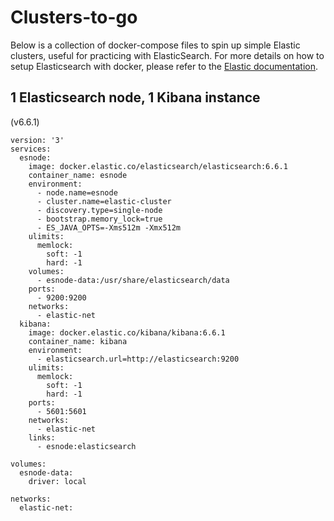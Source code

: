 # Clusters-to-go
Below is a collection of docker-compose files to spin up simple Elastic clusters, useful for practicing with ElasticSearch.
For more details on how to setup Elasticsearch with docker, please refer to the [Elastic documentation](https://www.elastic.co/guide/en/elasticsearch/reference/6.6/docker.html).

## 1 Elasticsearch node, 1 Kibana instance
(v6.6.1)

```
version: '3'
services:
  esnode:
    image: docker.elastic.co/elasticsearch/elasticsearch:6.6.1
    container_name: esnode
    environment:
      - node.name=esnode
      - cluster.name=elastic-cluster
      - discovery.type=single-node
      - bootstrap.memory_lock=true
      - ES_JAVA_OPTS=-Xms512m -Xmx512m
    ulimits:
      memlock:
        soft: -1
        hard: -1
    volumes:
      - esnode-data:/usr/share/elasticsearch/data
    ports:
      - 9200:9200
    networks:
      - elastic-net
  kibana:
    image: docker.elastic.co/kibana/kibana:6.6.1
    container_name: kibana
    environment:
      - elasticsearch.url=http://elasticsearch:9200
    ulimits:
      memlock:
        soft: -1
        hard: -1
    ports:
      - 5601:5601
    networks:
      - elastic-net
    links:
      - esnode:elasticsearch

volumes:
  esnode-data:
    driver: local

networks:
  elastic-net:
```
